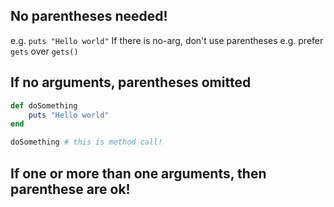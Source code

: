 

## No parentheses needed!

e.g. `puts "Hello world"`
If there is no-arg, don't use parentheses e.g. prefer `gets` over `gets()`

## If no arguments, parentheses omitted

```rb
def doSomething
    puts "Hello world"
end

doSomething # this is method call!
```

## If one or more than one arguments, then parenthese are ok!

